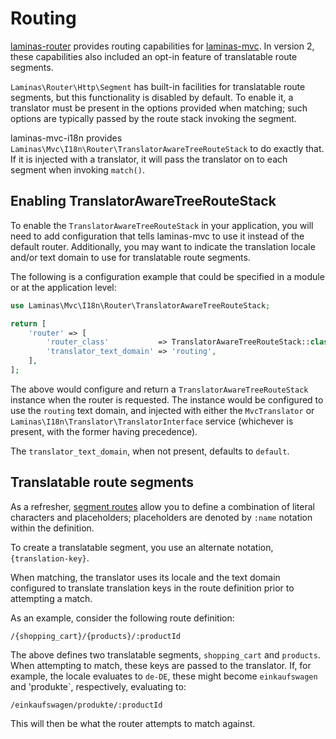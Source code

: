 # Routing

[laminas-router](https://docs.laminas.dev/laminas-router/) provides routing
capabilities for [laminas-mvc](https://docs.laminas.dev/laminas-mvc/). In
version 2, these capabilities also included an opt-in feature of translatable
route segments.

`Laminas\Router\Http\Segment` has built-in facilities for translatable route
segments, but this functionality is disabled by default. To enable it, a
translator must be present in the options provided when matching; such options
are typically passed by the route stack invoking the segment.

laminas-mvc-i18n provides `Laminas\Mvc\I18n\Router\TranslatorAwareTreeRouteStack` to
do exactly that. If it is injected with a translator, it will pass the
translator on to each segment when invoking `match()`.

## Enabling TranslatorAwareTreeRouteStack

To enable the `TranslatorAwareTreeRouteStack` in your application, you will need
to add configuration that tells laminas-mvc to use it instead of the default
router. Additionally, you may want to indicate the translation locale and/or
text domain to use for translatable route segments.

The following is a configuration example that could be specified in a module or
at the application level:

```php
use Laminas\Mvc\I18n\Router\TranslatorAwareTreeRouteStack;

return [
    'router' => [
        'router_class'           => TranslatorAwareTreeRouteStack::class,
        'translator_text_domain' => 'routing',
    ],
];
```

The above would configure and return a `TranslatorAwareTreeRouteStack` instance
when the router is requested. The instance would be configured to use the
`routing` text domain, and injected with either the `MvcTranslator` or
`Laminas\I18n\Translator\TranslatorInterface` service (whichever is present, with
the former having precedence).

The `translator_text_domain`, when not present, defaults to `default`.

## Translatable route segments

As a refresher, [segment routes](https://docs.laminas.dev/laminas-router/routing/#laminas92router92http92segment)
allow you to define a combination of literal characters and placeholders;
placeholders are denoted by `:name` notation within the definition.

To create a translatable segment, you use an alternate notation,
`{translation-key}`.

When matching, the translator uses its locale and the text domain configured to
translate translation keys in the route definition prior to attempting a match.

As an example, consider the following route definition:

```
/{shopping_cart}/{products}/:productId
```

The above defines two translatable segments, `shopping_cart` and `products`.
When attempting to match, these keys are passed to the translator. If, for
example, the locale evaluates to `de-DE`, these might become `einkaufswagen` and
'produkte`, respectively, evaluating to:

```
/einkaufswagen/produkte/:productId
```

This will then be what the router attempts to match against.
